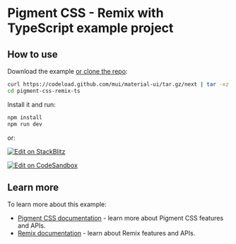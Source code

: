 # Pigment CSS - Remix with TypeScript example project

## How to use

Download the example [or clone the repo](https://github.com/mui/material-ui):

<!-- #default-branch-switch -->

```bash
curl https://codeload.github.com/mui/material-ui/tar.gz/next | tar -xz --strip=2 material-ui-next/examples/pigment-css-remix-ts
cd pigment-css-remix-ts
```

Install it and run:

```bash
npm install
npm run dev
```

or:

<!-- #default-branch-switch -->

[![Edit on StackBlitz](https://developer.stackblitz.com/img/open_in_stackblitz.svg)](https://stackblitz.com/github/mui/material-ui/tree/next/examples/pigment-css-remix-ts)

[![Edit on CodeSandbox](https://codesandbox.io/static/img/play-codesandbox.svg)](https://codesandbox.io/p/sandbox/github/mui/material-ui/tree/next/examples/pigment-css-remix-ts)

## Learn more

To learn more about this example:

- [Pigment CSS documentation](https://github.com/mui/material-ui/blob/next/packages/pigment-css-react/README.md) - learn more about Pigment CSS features and APIs.
- [Remix documentation](https://remix.run/docs) - learn about Remix features and APIs.
